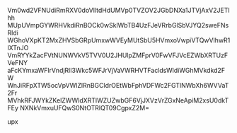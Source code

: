 Vm0wd2VFNUdiRmRXV0doVlltdHdUMVp0TVZOV2JGbDNXa1JTVjAxV2JETlhh
MUpUVmpGYWRHVkdiRnBOCk0wSklWbTB4UzFJeVRrbGlSbVJYQ2sweFNsRldi
WGhoVXpKT2MxZHVSbGRpUmxwWVEyMUtSbU5HVmxoVwpiVTQwVlhwR1lXTnJO
VmRYYkZacFVtNUNWVkV5TVV0U2JHUlpZMFprV0FwVFJVcEZWbXRTUzFVeFNY
aFcKYmxaWFlrVndjRll3Wkc5WFJrVjVaVWRHVTFacldsWldiWGhMVkdkd2FW
WnJiRFpXTW5ocVpVWlZlRnBGCldrOEtWbFphVDFWc2FGTlNWbXh6WVVaT2Fr
MVhkRFJWYkZKelZWWldXRTlWZUZwbGF6VjJXVzVrZGxNeApiM2xsU0dkTFEy
NXNkVmxuUFQwS0NtOTRlQT09CgpxZ2M=

upx